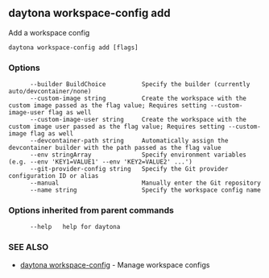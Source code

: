 ## daytona workspace-config add

Add a workspace config

```
daytona workspace-config add [flags]
```

### Options

```
      --builder BuildChoice          Specify the builder (currently auto/devcontainer/none)
      --custom-image string          Create the workspace with the custom image passed as the flag value; Requires setting --custom-image-user flag as well
      --custom-image-user string     Create the workspace with the custom image user passed as the flag value; Requires setting --custom-image flag as well
      --devcontainer-path string     Automatically assign the devcontainer builder with the path passed as the flag value
      --env stringArray              Specify environment variables (e.g. --env 'KEY1=VALUE1' --env 'KEY2=VALUE2' ...')
      --git-provider-config string   Specify the Git provider configuration ID or alias
      --manual                       Manually enter the Git repository
      --name string                  Specify the workspace config name
```

### Options inherited from parent commands

```
      --help   help for daytona
```

### SEE ALSO

* [daytona workspace-config](daytona_workspace-config.md)	 - Manage workspace configs

